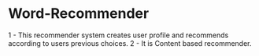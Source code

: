 # Word-Recommender
1 - This recommender system creates user profile and recommends according to users previous choices.
2 - It is Content based recommender.
